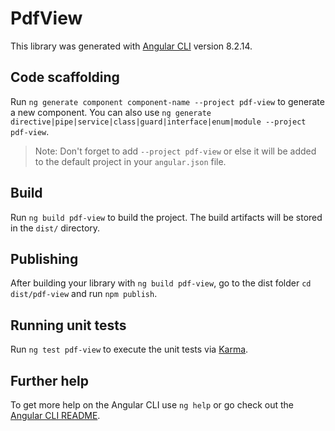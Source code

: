 # PdfView

This library was generated with [Angular CLI](https://github.com/angular/angular-cli) version 8.2.14.

## Code scaffolding

Run `ng generate component component-name --project pdf-view` to generate a new component. You can also use `ng generate directive|pipe|service|class|guard|interface|enum|module --project pdf-view`.
> Note: Don't forget to add `--project pdf-view` or else it will be added to the default project in your `angular.json` file. 

## Build

Run `ng build pdf-view` to build the project. The build artifacts will be stored in the `dist/` directory.

## Publishing

After building your library with `ng build pdf-view`, go to the dist folder `cd dist/pdf-view` and run `npm publish`.

## Running unit tests

Run `ng test pdf-view` to execute the unit tests via [Karma](https://karma-runner.github.io).

## Further help

To get more help on the Angular CLI use `ng help` or go check out the [Angular CLI README](https://github.com/angular/angular-cli/blob/master/README.md).
